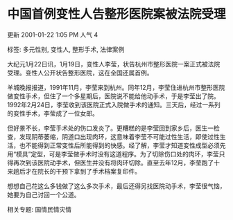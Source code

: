 # 中国首例变性人告整形医院案被法院受理

更新 2001-01-22 1:05 PM 人气 4

标签: 多元性别, 变性人, 整形手术, 法律案例

大纪元1月22日讯，1月19日，变性人李莹，状告杭州市整形医院一案正式被法院受理。变性人公开状告整形医院，这在全国还属首例。

羊城晚报报道，1991年11月，李莹来到杭州。同年12月，李莹住进杭州市整形医院做变性手术，但住了一个多星期后，医院说不能给他动手术，于是李莹出了院。1992年2月24日，李莹收到该医院正式入院做手术的通知。三天后，经过一系列的变性手术，李莹成了一位女郎。

但好景不长，李莹手术处的伤口发炎了。更糟糕的是李莹回到家乡后，医生一检查，发现阴蒂萎缩，阴道口出现肉环，这意味着李莹不可能过性生活，即使过性生活，也不能得到正常变性后所能得到的快感。经了解，李莹才知道变性成型必须先用“模具”定型，可是李莹做手术时没有这道程序。为了切除伤口处的肉环，李莹只得再次到该医院动手术，但医生并没有将肉环切除。直至去年12月，李莹跑了十来趟后才在院长的干预下拿到了手术档案复印件。

想想自己花这么多钱做了这么多次手术，最后还得另找医院动手术，李莹很气恼，她要为自己讨回一个公道。 

相关专题: 国情民情灾情